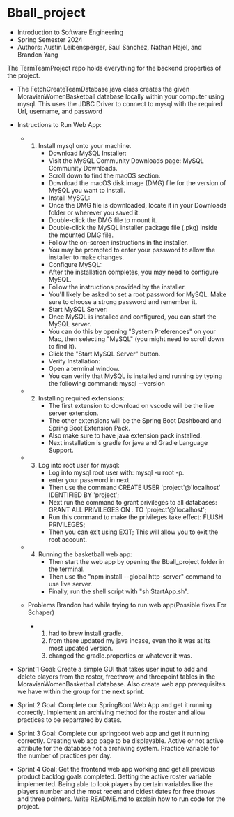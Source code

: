 # Bball_project
- Introduction to Software Engineering 
- Spring Semester 2024
- Authors: Austin Leibensperger, Saul Sanchez, Nathan Hajel, and Brandon Yang


The TermTeamProject repo holds everything for the backend properties of the project.
- The FetchCreateTeamDatabase.java class creates the given MoravianWomenBasketball database locally within your computer using mysql. This uses the JDBC Driver to connect to mysql with the required Url, username, and password

- Instructions to Run Web App:
    - 1. Install mysql onto your machine. 
          - Download MySQL Installer:
          - Visit the MySQL Community Downloads page: MySQL Community Downloads.
          - Scroll down to find the macOS section.
          - Download the macOS disk image (DMG) file for the version of MySQL you want to install.
          - Install MySQL:
          - Once the DMG file is downloaded, locate it in your Downloads folder or wherever you saved it.
          - Double-click the DMG file to mount it.
          - Double-click the MySQL installer package file (.pkg) inside the mounted DMG file.
          - Follow the on-screen instructions in the installer.
          - You may be prompted to enter your password to allow the installer to make changes.
          - Configure MySQL:
          - After the installation completes, you may need to configure MySQL.
          - Follow the instructions provided by the installer.
          - You'll likely be asked to set a root password for MySQL. Make sure to choose a strong password and remember it.
          - Start MySQL Server:
          - Once MySQL is installed and configured, you can start the MySQL server.
          - You can do this by opening "System Preferences" on your Mac, then selecting "MySQL" (you might need to scroll down to find it).
          - Click the "Start MySQL Server" button.
          - Verify Installation:
          - Open a terminal window.
          - You can verify that MySQL is installed and running by typing the following command: mysql --version
    - 2. Installing required extensions: 
          - The first extension to download on vscode will be the live server extension. 
          - The other extensions will be the Spring Boot Dashboard and Spring Boot Extension Pack. 
          - Also make sure to have java extension pack installed.
          - Next installation is gradle for java and Gradle Language Support.
    - 3.  Log into root user for mysql:
          - Log into mysql root user with: mysql -u root -p.
          - enter your password in next. 
          - Then use the command CREATE USER 'project'@'localhost' IDENTIFIED BY 'project';
          - Next run the command to grant privileges to all databases: GRANT ALL PRIVILEGES ON *.* TO 'project'@'localhost';
          - Run this command to make the privileges take effect: FLUSH PRIVILEGES;
          - Then you can exit using EXIT; This will allow you to exit the root account. 
    - 4.  Running the basketball web app:
          - Then start the web app by opening the Bball_project folder in the terminal. 
          - Then use the "npm install --global http-server" command to use live server. 
          - Finally, run the shell script with "sh StartApp.sh".


  - Problems Brandon had while trying to run web app(Possible fixes For Schaper)
      - 1. had to brew install gradle.
        2. from there updated my java incase, even tho it was at its      most updated version.
        3. changed the gradle.properties or whatever it was.


- Sprint 1 Goal:
  Create a simple GUI that takes user input to add and delete players from the roster, freethrow, and threepoint tables in the MoravianWomenBasketball database. Also create web app prerequisites we have within the group for the next sprint. 

- Sprint 2 Goal:
  Complete our SpringBoot Web App and get it running correctly. Implement an archiving method for the roster and allow practices to be separrated by dates.

- Sprint 3 Goal:
  Complete our springboot web app and get it running correctly. Creating web app page to be displayable. Active or not active attribute for the database not a archiving system. Practice variable for the number of practices per day.

- Sprint 4 Goal: 
  Get the frontend web app working and get all previous product backlog goals completed. Getting the active roster variable implemented. Being able to look players by certain variables like the players number and the most recent and oldest dates for free throws and three pointers. Write README.md to explain how to run code for the project. 
  

